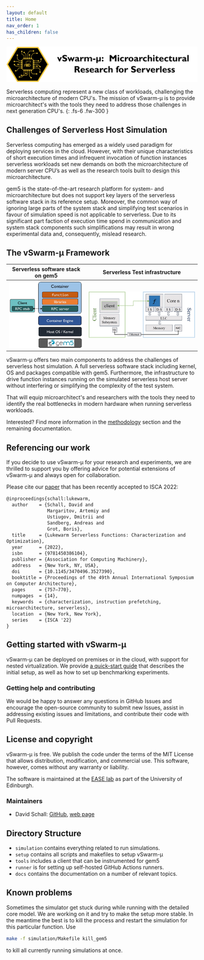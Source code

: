 ```yaml
---
layout: default
title: Home
nav_order: 1
has_children: false
---
```


![vSwarm-u Header](figures/vSwarm-u-hdr.png)

<!-- # vSwarm-&mu; Documentation -->

Serverless computing represent a new class of workloads, challenging the microarchitecture of modern CPU's. The mission of vSwarm-&mu; is to provide microarchitect's with the tools they need to address those challenges in next generation CPU's.
{: .fs-6 .fw-300 }


## Challenges of Serverless Host Simulation

Serverless computing has emerged as a widely used paradigm for deploying services in the cloud. However, with their unique characteristics of short execution times and infrequent invocation of function instances serverless workloads set new demands on both the microarchitecture of modern server CPU’s as well as the research tools built to design this microarchitecture.

gem5 is the state-of-the-art research platform for system- and microarchitecture but does not support key layers of the serverless software stack in its reference setup. Moreover, the common way of ignoring large parts of the system stack and simplifying test scenarios in favour of simulation speed is not applicable to serverless. Due to its significant part faction of execution time spend in communication and system stack components such simplifications may result in wrong experimental data and, consequently, mislead research.


## The vSwarm-&mu; Framework

| Serverless software stack on gem5 | Serverless Test infrastructure |
|---|---|
| <img src="./figures/serverless-stack.jpg" title="Serverless Stack"/> | <img src="./figures/serverless-system.jpg" title="vSwarm-u design"/> |

vSwarm-&mu; offers two main components to address the challenges of serverless host simulation. A full serverless software stack including kernel, OS and packages compatible with gem5. Furthermore, the infrastructure to drive function instances running on the simulated serverless host server without interfering or simplifying the complexity of the test system.

That will equip microarchitect's and researchers with the tools they need to identify the real bottlenecks in modern hardware when running serverless workloads.

Interested? Find more information in the [methodology](./methodology.md) section and the remaining documentation.


## Referencing our work

If you decide to use vSwarm-&mu; for your research and experiments, we are thrilled to support you by offering
advice for potential extensions of vSwarm-&mu; and always open for collaboration.

Please cite our [paper](https://ease-lab.github.io/ease_website/pubs/JUKEBOX_ISCA22.pdf) that has been recently accepted to ISCA 2022:


```
@inproceedings{schall:lukewarm,
  author    = {Schall, David and
               Margaritov, Artemiy and
               Ustiugov, Dmitrii and
               Sandberg, Andreas and
               Grot, Boris},
  title     = {Lukewarm Serverless Functions: Characterization and Optimization},
  year      = {2022},
  isbn      = {9781450386104},
  publisher = {Association for Computing Machinery},
  address   = {New York, NY, USA},
  doi       = {10.1145/3470496.3527390},
  booktitle = {Proceedings of the 49th Annual International Symposium on Computer Architecture},
  pages     = {757–770},
  numpages  = {14},
  keywords  = {characterization, instruction prefetching, microarchitecture, serverless},
  location  = {New York, New York},
  series    = {ISCA '22}
}
```


## Getting started with vSwarm-&mu;

vSwarm-&mu; can be deployed on premises or in the cloud, with support for nested virtualization. We provide [a quick-start guide](./quick_start.md)
that describes the initial setup, as well as how to set up benchmarking experiments.


### Getting help and contributing

We would be happy to answer any questions in GitHub Issues and encourage the open-source community to submit new Issues, assist in addressing existing issues and limitations, and contribute their code with Pull Requests.


## License and copyright

vSwarm-&mu; is free. We publish the code under the terms of the MIT License that allows distribution, modification, and commercial use.
This software, however, comes without any warranty or liability.

The software is maintained at the [EASE lab](https://easelab.inf.ed.ac.uk/) as part of the University of Edinburgh.


### Maintainers

* David Schall: [GitHub](https://github.com/dhschall), [web page](https://dhschall.github.io/)



## Directory Structure

- `simulation` contains everything related to run simulations.
- `setup` contains all scripts and makefiles to setup vSwarm-&mu;
- `tools` includes a client that can be instrumented for gem5
- `runner` is for setting up self-hosted GitHub Actions runners.
- `docs` contains the documentation on a number of relevant topics.



## Known problems

Sometimes the simulator get stuck during while running with the detailed core model. We are working on it and try to make the setup more stable.
In the meantime the best is to kill the process and restart the simulation for this particular function.
Use
```bash
make -f simulation/Makefile kill_gem5
```
to kill all currently running simulations at once.


